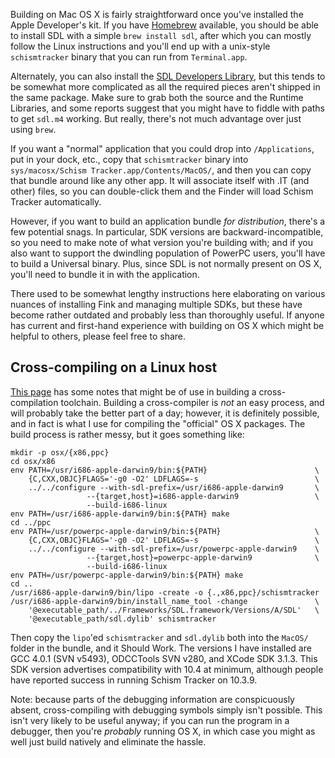 Building on Mac OS X is fairly straightforward once you've installed the Apple Developer's kit. If you have [Homebrew](http://brew.sh/) available, you should be able to install SDL with a simple `brew install sdl`, after which you can mostly follow the Linux instructions and you'll end up with a unix-style `schismtracker` binary that you can run from `Terminal.app`.

Alternately, you can also install the [SDL Developers Library](http://libsdl.org/download-1.2.php), but this tends to be somewhat more complicated as all the required pieces aren't shipped in the same package. Make sure to grab both the source and the Runtime Libraries, and some reports suggest that you might have to fiddle with paths to get `sdl.m4` working. But really, there's not much advantage over just using `brew`.

If you want a "normal" application that you could drop into `/Applications`, put in your dock, etc., copy that `schismtracker` binary into `sys/macosx/Schism Tracker.app/Contents/MacOS/`, and then you can copy that bundle around like any other app. It will associate itself with .IT (and other) files, so you can double-click them and the Finder will load Schism Tracker automatically.

However, if you want to build an application bundle *for distribution*, there's a few potential snags. In particular, SDK versions are backward-incompatible, so you need to make note of what version you're building with; and if you also want to support the dwindling population of PowerPC users, you'll have to build a Universal binary. Plus, since SDL is not normally present on OS X, you'll need to bundle it in with the application.

There used to be somewhat lengthy instructions here elaborating on various nuances of installing Fink and managing multiple SDKs, but these have become rather outdated and probably less than thoroughly useful. If anyone has current and first-hand experience with building on OS X which might be helpful to others, please feel free to share.

## Cross-compiling on a Linux host

[This page](http://devs.openttd.org/~truebrain/compile-farm/apple-darwin9.txt) has some notes that might be of use in building a cross-compilation toolchain. Building a cross-compiler is *not* an easy process, and will probably take the better part of a day; however, it is definitely possible, and in fact is what I use for compiling the "official" OS X packages. The build process is rather messy, but it goes something like:

    mkdir -p osx/{x86,ppc}
    cd osx/x86
    env PATH=/usr/i686-apple-darwin9/bin:${PATH}                        \
        {C,CXX,OBJC}FLAGS='-g0 -O2' LDFLAGS=-s                          \
        ../../configure --with-sdl-prefix=/usr/i686-apple-darwin9       \
                     --{target,host}=i686-apple-darwin9                 \
                     --build-i686-linux
    env PATH=/usr/i686-apple-darwin9/bin:${PATH} make
    cd ../ppc
    env PATH=/usr/powerpc-apple-darwin9/bin:${PATH}                     \
        {C,CXX,OBJC}FLAGS='-g0 -O2' LDFLAGS=-s                          \
        ../../configure --with-sdl-prefix=/usr/powerpc-apple-darwin9    \
                     --{target,host}=powerpc-apple-darwin9              \
                     --build-i686-linux
    env PATH=/usr/powerpc-apple-darwin9/bin:${PATH} make
    cd ..
    /usr/i686-apple-darwin9/bin/lipo -create -o {.,x86,ppc}/schismtracker
    /usr/i686-apple-darwin9/bin/install_name_tool -change               \
        '@executable_path/../Frameworks/SDL.framework/Versions/A/SDL'   \
        '@executable_path/sdl.dylib' schismtracker

Then copy the `lipo`'ed `schismtracker` and `sdl.dylib` both into the `MacOS/` folder in the bundle, and it Should Work. The versions I have installed are GCC 4.0.1 (SVN v5493), ODCCTools SVN v280, and XCode SDK 3.1.3. This SDK version advertises compatibility with 10.4 at minimum, although people have reported success in running Schism Tracker on 10.3.9.

Note: because parts of the debugging information are conspicuously absent, cross-compiling with debugging symbols simply isn't possible. This isn't very likely to be useful anyway; if you can run the program in a debugger, then you're *probably* running OS X, in which case you might as well just build natively and eliminate the hassle.
